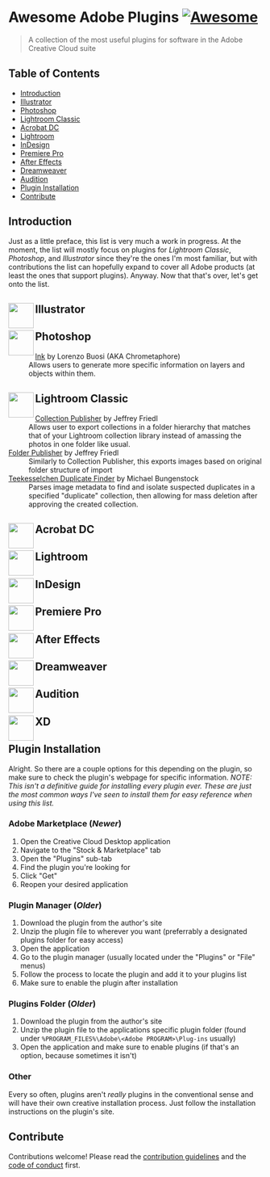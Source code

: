 # Awesome Adobe Plugins [![Awesome](https://awesome.re/badge.svg)](https://awesome.re)

> A collection of the most useful plugins for software in the Adobe Creative
> Cloud suite

## Table of Contents

* [Introduction](#introduction)
* [Illustrator](#-illustrator)
* [Photoshop](#-photoshop)
* [Lightroom Classic](#-lightroom-classic)
* [Acrobat DC](#-acrobat-dc)
* [Lightroom](#-lightroom)
* [InDesign](#-indesign)
* [Premiere Pro](#-premiere-pro)
* [After Effects](#-after-effects)
* [Dreamweaver](#-dreamweaver)
* [Audition](#-audition)
* [Plugin Installation](#plugin-installation)
* [Contribute](#contribute)

## Introduction

Just as a little preface, this list is very much a work in progress. At the
moment, the list will mostly focus on plugins for *Lightroom Classic*,
*Photoshop*, and *Illustrator* since they're the ones I'm most familiar, but
with contributions the list can hopefully expand to cover all Adobe products
(at least the ones that support plugins). Anyway. Now that that's over, let's
get onto the list.

## <img src="https://user-images.githubusercontent.com/90789003/172677589-2bed17dd-147c-4427-a28c-b3e87c0055d3.svg" align=left height=50 width=50> Illustrator

## <img src="https://user-images.githubusercontent.com/90789003/172520854-7592ac10-f0e9-4007-b746-a484fd7b9a3f.svg" align=left height=50 width=50> Photoshop

<dl>
<dt><a href="https://ink.chrometaphore.com/">Ink</a> by Lorenzo Buosi (AKA Chrometaphore)</dt>
  <dd>Allows users to generate more specific information on layers and objects
  within them.</dd>
</dl>

## <img src="https://user-images.githubusercontent.com/90789003/172680200-9b62b6f1-0d13-4ed4-902b-a65d58430504.svg" align=left height=50 width=50> Lightroom Classic

<dl>
<dt><a href="http://regex.info/blog/lightroom-goodies/collection-publisher">Collection
Publisher</a> by Jeffrey Friedl</dt>
  <dd>Allows user to export collections in a folder hierarchy that matches that
  of your Lightroom collection library instead of amassing the photos in one
  folder like usual.</dd>
<dt><a href="http://regex.info/blog/lightroom-goodies/folder-publisher">Folder
Publisher</a> by Jeffrey Friedl</dt>
  <dd>Similarly to Collection Publisher, this exports images based on original
  folder structure of import</dd>
<dt><a href="http://www.bungenstock.de/teekesselchen/">Teekesselchen Duplicate
Finder</a> by Michael Bungenstock</dt>
  <dd>Parses image metadata to find and isolate suspected duplicates in a
  specified "duplicate" collection, then allowing for mass deletion after
  approving the created collection.</dd>

</dl>

## <img src="https://user-images.githubusercontent.com/90789003/172680327-65cd9379-95c3-424e-bfa2-1dbfd0bd3cd3.svg" align=left height=50 width=50> Acrobat DC

## <img src="https://user-images.githubusercontent.com/90789003/172679485-c47d115b-27e7-4346-bc27-1c7d39be75b3.svg" align=left height=50 width=50> Lightroom

## <img src="https://user-images.githubusercontent.com/90789003/172679599-37f674db-b35e-4767-b792-f43b19cb6686.svg" align=left height=50 width=50> InDesign

## <img src="https://user-images.githubusercontent.com/90789003/172679672-6143bbb6-8e5b-49ea-8667-f36f18c6d7af.svg" align=left height=50 width=50> Premiere Pro

## <img src="https://user-images.githubusercontent.com/90789003/172679943-8811630a-6eb0-4d20-aeb7-31d0e588b4be.svg" align=left height=50 width=50> After Effects

## <img src="https://user-images.githubusercontent.com/90789003/172679539-065fc25a-ee7b-46af-9902-2d981d41a462.svg" align=left height=50 width=50> Dreamweaver

## <img src="https://user-images.githubusercontent.com/90789003/172680016-4c7f8bf3-1368-472b-b716-08623ef7569e.svg" align=left height=50 width=50> Audition

## <img src="https://user-images.githubusercontent.com/90789003/172691661-dd637ec1-05cb-408b-9bd1-b795de97c415.svg" align=left height=50 width=50> XD

## Plugin Installation

Alright. So there are a couple options for this depending on the plugin, so
make sure to check the plugin's webpage for specific information. *NOTE: This
isn't a definitive guide for installing every plugin ever. These are just the
most common ways I've seen to install them for easy reference when using this list.*

### Adobe Marketplace (*Newer*)

1. Open the Creative Cloud Desktop application
2. Navigate to the "Stock & Marketplace" tab
3. Open the "Plugins" sub-tab
4. Find the plugin you're looking for
5. Click "Get"
6. Reopen your desired application

### Plugin Manager (*Older*)

1. Download the plugin from the author's site
2. Unzip the plugin file to wherever you want (preferrably a designated plugins
folder for easy access)
3. Open the application
4. Go to the plugin manager (usually located under the "Plugins" or "File" menus)
5. Follow the process to locate the plugin and add it to your plugins list
6. Make sure to enable the plugin after installation

### Plugins Folder (*Older*)

1. Download the plugin from the author's site
2. Unzip the plugin file to the applications specific plugin folder (found
under `%PROGRAM_FILES%\Adobe\<Adobe PROGRAM>\Plug-ins` usually)
3. Open the application and make sure to enable plugins (if that's an option,
because sometimes it isn't<!--Gotta love Adobe's unflinching consistency in their products-->)

### Other

Every so often, plugins aren't *really* plugins in the conventional sense and
will have their own creative installation process. Just follow the
installation instructions on the plugin's site.

## Contribute

Contributions welcome! Please read the [contribution guidelines](./CONTRIBUTING.md)
and the [code of conduct](./CODE-OF-CONDUCT.md) first.
